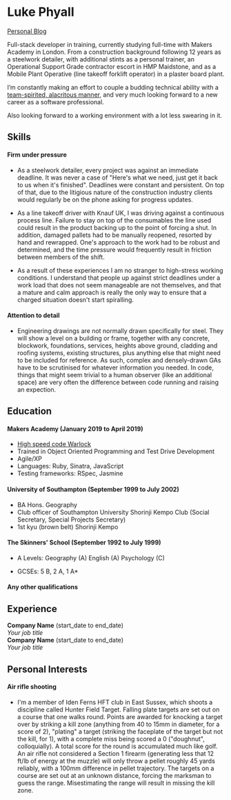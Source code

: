 # Luke Phyall #

[Personal Blog](https://medium.com/shoreditch-warlock)

Full-stack developer in training, currently studying full-time with Makers Academy in London. From a construction background following 12 years as a steelwork detailer, with additional stints as a personal trainer, an Operational Support Grade contractor escort in HMP Maidstone, and as a Mobile Plant Operative (line takeoff forklift operator) in a plaster board plant.

I’m constantly making an effort to couple a budding technical ability with a [team-spirited, alacritous manner](https://medium.com/shoreditch-warlock/how-to-be-a-steely-eyed-code-jack-with-steely-eyes-of-steel-dd369e3f6299), and very much looking forward to a new career as a software professional.

Also looking forward to a working environment with a lot less swearing in it.

## Skills

#### Firm under pressure

- As a steelwork detailer, every project was against an immediate deadline. It was never a case of "Here's what we need, just get it back to us when it's finished". Deadlines were constant and persistent. On top of that, due to the litigious nature of the construction industry clients would regularly be on the phone asking for progress updates.

- As a line takeoff driver with Knauf UK, I was driving against a continuous process line. Failure to stay on top of the consumables the line used could result in the product backing up to the point of forcing a shut. In addition, damaged pallets had to be manually reopened, resorted by hand and rewrapped. One's approach to the work had to be robust and determined, and the time pressure would frequently result in friction between members of the shift.

- As a result of these experiences I am no stranger to high-stress working conditions. I understand that people up against strict deadlines under a work load that does not seem manageable are not themselves, and that a mature and calm approach is really the only way to ensure that a charged situation doesn't start spiralling.

#### Attention to detail

- Engineering drawings are not normally drawn specifically for steel. They will show a level on a building or frame, together with any concrete, blockwork, foundations, services, heights above ground, cladding and roofing systems, existing structures, plus anything else that might need to be included for reference. As such, complex and densely-drawn GAs have to be scrutinised for whatever information you needed. In code, things that might seem trivial to a human observer (like an additional space) are very often the difference between code running and raising an expection.

## Education

#### Makers Academy (January 2019 to April 2019)

- [High speed code Warlock](https://medium.com/shoreditch-warlock)
- Trained in Object Oriented Programming and Test Drive Development
- Agile/XP
- Languages: Ruby, Sinatra, JavaScript
- Testing frameworks: RSpec, Jasmine

#### University of Southampton (September 1999 to July 2002)

- BA Hons. Geography
- Club officer of Southampton University Shorinji Kempo Club (Social Secretary, Special Projects Secretary)
- 1st kyu (brown belt) Shorinji Kempo

#### The Skinners' School (September 1992 to July 1999)

- A Levels:
  Geography (A)
  English (A)
  Psychology (C)

- GCSEs:
  5 B, 2 A, 1 A*

#### Any other qualifications

## Experience

**Company Name** (start_date to end_date)    
*Your job title*  
**Company Name** (start_date to end_date)   
*Your job title*  

## Personal Interests

#### Air rifle shooting

- I'm a member of Iden Ferns HFT club in East Sussex, which shoots a discipline called Hunter Field Target. Falling plate targets are set out on a course that one walks round. Points are awarded for knocking a target over by striking a kill zone (anything from 40 to 15mm in diameter, for a score of 2), "plating" a target (striking the faceplate of the target but not the kill, for 1), with a complete miss being scored a 0 ("doughnut", colloquially). A total score for the round is accumulated much like golf. An air rifle not considered a Section 1 firearm (generating less that 12 ft/lb of energy at the muzzle) will only throw a pellet roughly 45 yards reliably, with a 100mm difference in pellet trajectory. The targets on a course are set out at an unknown distance, forcing the marksman to guess the range. Misestimating the range will result in missing the kill zone.
